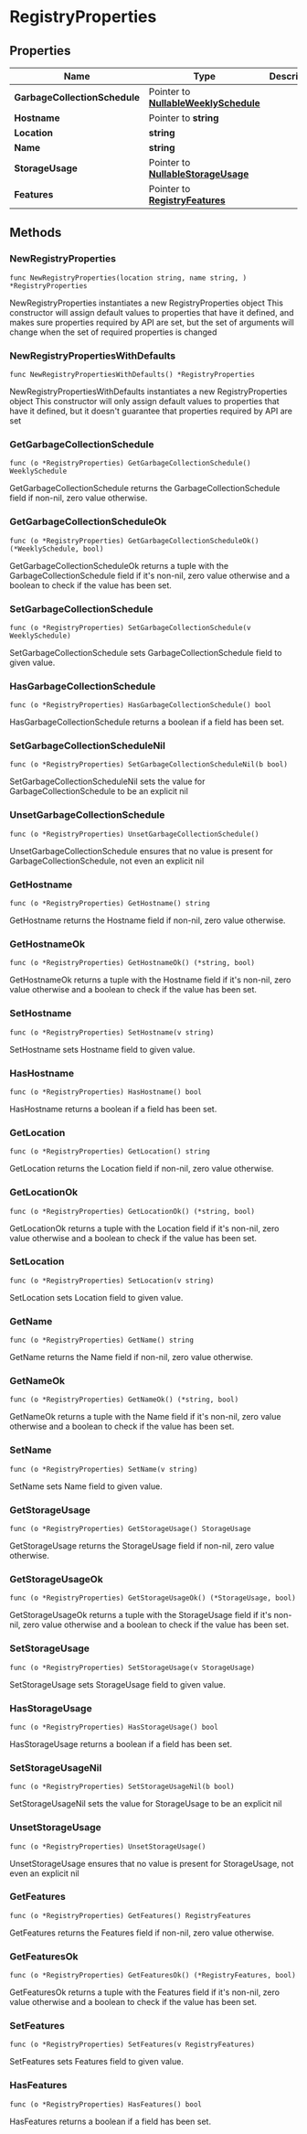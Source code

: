 # RegistryProperties

## Properties

|Name | Type | Description | Notes|
|------------ | ------------- | ------------- | -------------|
|**GarbageCollectionSchedule** | Pointer to [**NullableWeeklySchedule**](WeeklySchedule.md) |  | [optional] |
|**Hostname** | Pointer to **string** |  | [optional] |
|**Location** | **string** |  | |
|**Name** | **string** |  | |
|**StorageUsage** | Pointer to [**NullableStorageUsage**](StorageUsage.md) |  | [optional] |
|**Features** | Pointer to [**RegistryFeatures**](RegistryFeatures.md) |  | [optional] |

## Methods

### NewRegistryProperties

`func NewRegistryProperties(location string, name string, ) *RegistryProperties`

NewRegistryProperties instantiates a new RegistryProperties object
This constructor will assign default values to properties that have it defined,
and makes sure properties required by API are set, but the set of arguments
will change when the set of required properties is changed

### NewRegistryPropertiesWithDefaults

`func NewRegistryPropertiesWithDefaults() *RegistryProperties`

NewRegistryPropertiesWithDefaults instantiates a new RegistryProperties object
This constructor will only assign default values to properties that have it defined,
but it doesn't guarantee that properties required by API are set

### GetGarbageCollectionSchedule

`func (o *RegistryProperties) GetGarbageCollectionSchedule() WeeklySchedule`

GetGarbageCollectionSchedule returns the GarbageCollectionSchedule field if non-nil, zero value otherwise.

### GetGarbageCollectionScheduleOk

`func (o *RegistryProperties) GetGarbageCollectionScheduleOk() (*WeeklySchedule, bool)`

GetGarbageCollectionScheduleOk returns a tuple with the GarbageCollectionSchedule field if it's non-nil, zero value otherwise
and a boolean to check if the value has been set.

### SetGarbageCollectionSchedule

`func (o *RegistryProperties) SetGarbageCollectionSchedule(v WeeklySchedule)`

SetGarbageCollectionSchedule sets GarbageCollectionSchedule field to given value.

### HasGarbageCollectionSchedule

`func (o *RegistryProperties) HasGarbageCollectionSchedule() bool`

HasGarbageCollectionSchedule returns a boolean if a field has been set.

### SetGarbageCollectionScheduleNil

`func (o *RegistryProperties) SetGarbageCollectionScheduleNil(b bool)`

 SetGarbageCollectionScheduleNil sets the value for GarbageCollectionSchedule to be an explicit nil

### UnsetGarbageCollectionSchedule
`func (o *RegistryProperties) UnsetGarbageCollectionSchedule()`

UnsetGarbageCollectionSchedule ensures that no value is present for GarbageCollectionSchedule, not even an explicit nil
### GetHostname

`func (o *RegistryProperties) GetHostname() string`

GetHostname returns the Hostname field if non-nil, zero value otherwise.

### GetHostnameOk

`func (o *RegistryProperties) GetHostnameOk() (*string, bool)`

GetHostnameOk returns a tuple with the Hostname field if it's non-nil, zero value otherwise
and a boolean to check if the value has been set.

### SetHostname

`func (o *RegistryProperties) SetHostname(v string)`

SetHostname sets Hostname field to given value.

### HasHostname

`func (o *RegistryProperties) HasHostname() bool`

HasHostname returns a boolean if a field has been set.

### GetLocation

`func (o *RegistryProperties) GetLocation() string`

GetLocation returns the Location field if non-nil, zero value otherwise.

### GetLocationOk

`func (o *RegistryProperties) GetLocationOk() (*string, bool)`

GetLocationOk returns a tuple with the Location field if it's non-nil, zero value otherwise
and a boolean to check if the value has been set.

### SetLocation

`func (o *RegistryProperties) SetLocation(v string)`

SetLocation sets Location field to given value.


### GetName

`func (o *RegistryProperties) GetName() string`

GetName returns the Name field if non-nil, zero value otherwise.

### GetNameOk

`func (o *RegistryProperties) GetNameOk() (*string, bool)`

GetNameOk returns a tuple with the Name field if it's non-nil, zero value otherwise
and a boolean to check if the value has been set.

### SetName

`func (o *RegistryProperties) SetName(v string)`

SetName sets Name field to given value.


### GetStorageUsage

`func (o *RegistryProperties) GetStorageUsage() StorageUsage`

GetStorageUsage returns the StorageUsage field if non-nil, zero value otherwise.

### GetStorageUsageOk

`func (o *RegistryProperties) GetStorageUsageOk() (*StorageUsage, bool)`

GetStorageUsageOk returns a tuple with the StorageUsage field if it's non-nil, zero value otherwise
and a boolean to check if the value has been set.

### SetStorageUsage

`func (o *RegistryProperties) SetStorageUsage(v StorageUsage)`

SetStorageUsage sets StorageUsage field to given value.

### HasStorageUsage

`func (o *RegistryProperties) HasStorageUsage() bool`

HasStorageUsage returns a boolean if a field has been set.

### SetStorageUsageNil

`func (o *RegistryProperties) SetStorageUsageNil(b bool)`

 SetStorageUsageNil sets the value for StorageUsage to be an explicit nil

### UnsetStorageUsage
`func (o *RegistryProperties) UnsetStorageUsage()`

UnsetStorageUsage ensures that no value is present for StorageUsage, not even an explicit nil
### GetFeatures

`func (o *RegistryProperties) GetFeatures() RegistryFeatures`

GetFeatures returns the Features field if non-nil, zero value otherwise.

### GetFeaturesOk

`func (o *RegistryProperties) GetFeaturesOk() (*RegistryFeatures, bool)`

GetFeaturesOk returns a tuple with the Features field if it's non-nil, zero value otherwise
and a boolean to check if the value has been set.

### SetFeatures

`func (o *RegistryProperties) SetFeatures(v RegistryFeatures)`

SetFeatures sets Features field to given value.

### HasFeatures

`func (o *RegistryProperties) HasFeatures() bool`

HasFeatures returns a boolean if a field has been set.


